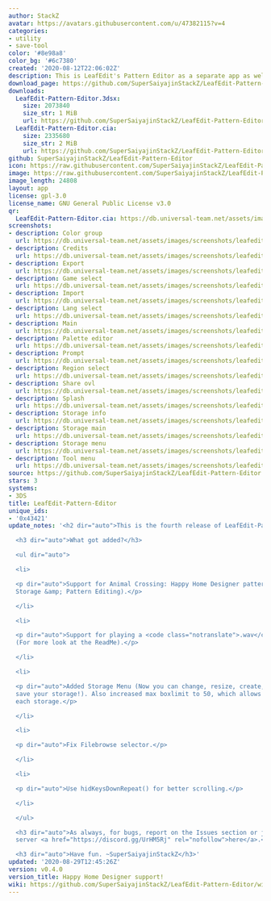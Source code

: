 ```yaml
---
author: StackZ
avatar: https://avatars.githubusercontent.com/u/47382115?v=4
categories:
- utility
- save-tool
color: '#8e98a8'
color_bg: '#6c7380'
created: '2020-08-12T22:06:02Z'
description: This is LeafEdit's Pattern Editor as a separate app as well!
download_page: https://github.com/SuperSaiyajinStackZ/LeafEdit-Pattern-Editor/releases
downloads:
  LeafEdit-Pattern-Editor.3dsx:
    size: 2073840
    size_str: 1 MiB
    url: https://github.com/SuperSaiyajinStackZ/LeafEdit-Pattern-Editor/releases/download/v0.4.0/LeafEdit-Pattern-Editor.3dsx
  LeafEdit-Pattern-Editor.cia:
    size: 2335680
    size_str: 2 MiB
    url: https://github.com/SuperSaiyajinStackZ/LeafEdit-Pattern-Editor/releases/download/v0.4.0/LeafEdit-Pattern-Editor.cia
github: SuperSaiyajinStackZ/LeafEdit-Pattern-Editor
icon: https://raw.githubusercontent.com/SuperSaiyajinStackZ/LeafEdit-Pattern-Editor/master/app/icon.png
image: https://raw.githubusercontent.com/SuperSaiyajinStackZ/LeafEdit-Pattern-Editor/master/app/banner.png
image_length: 24808
layout: app
license: gpl-3.0
license_name: GNU General Public License v3.0
qr:
  LeafEdit-Pattern-Editor.cia: https://db.universal-team.net/assets/images/qr/leafedit-pattern-editor-cia.png
screenshots:
- description: Color group
  url: https://db.universal-team.net/assets/images/screenshots/leafedit-pattern-editor/color-group.png
- description: Credits
  url: https://db.universal-team.net/assets/images/screenshots/leafedit-pattern-editor/credits.png
- description: Export
  url: https://db.universal-team.net/assets/images/screenshots/leafedit-pattern-editor/export.png
- description: Game select
  url: https://db.universal-team.net/assets/images/screenshots/leafedit-pattern-editor/game-select.png
- description: Import
  url: https://db.universal-team.net/assets/images/screenshots/leafedit-pattern-editor/import.png
- description: Lang select
  url: https://db.universal-team.net/assets/images/screenshots/leafedit-pattern-editor/lang-select.png
- description: Main
  url: https://db.universal-team.net/assets/images/screenshots/leafedit-pattern-editor/main.png
- description: Palette editor
  url: https://db.universal-team.net/assets/images/screenshots/leafedit-pattern-editor/palette-editor.png
- description: Prompt
  url: https://db.universal-team.net/assets/images/screenshots/leafedit-pattern-editor/prompt.png
- description: Region select
  url: https://db.universal-team.net/assets/images/screenshots/leafedit-pattern-editor/region-select.png
- description: Share ovl
  url: https://db.universal-team.net/assets/images/screenshots/leafedit-pattern-editor/share-ovl.png
- description: Splash
  url: https://db.universal-team.net/assets/images/screenshots/leafedit-pattern-editor/splash.png
- description: Storage info
  url: https://db.universal-team.net/assets/images/screenshots/leafedit-pattern-editor/storage-info.png
- description: Storage main
  url: https://db.universal-team.net/assets/images/screenshots/leafedit-pattern-editor/storage-main.png
- description: Storage menu
  url: https://db.universal-team.net/assets/images/screenshots/leafedit-pattern-editor/storage-menu.png
- description: Tool menu
  url: https://db.universal-team.net/assets/images/screenshots/leafedit-pattern-editor/tool-menu.png
source: https://github.com/SuperSaiyajinStackZ/LeafEdit-Pattern-Editor
stars: 3
systems:
- 3DS
title: LeafEdit-Pattern-Editor
unique_ids:
- '0x43421'
update_notes: '<h2 dir="auto">This is the fourth release of LeafEdit-Pattern-Editor.</h2>

  <h3 dir="auto">What got added?</h3>

  <ul dir="auto">

  <li>

  <p dir="auto">Support for Animal Crossing: Happy Home Designer pattern. (Including
  Storage &amp; Pattern Editing).</p>

  </li>

  <li>

  <p dir="auto">Support for playing a <code class="notranslate">.wav</code> file.
  (For more look at the ReadMe).</p>

  </li>

  <li>

  <p dir="auto">Added Storage Menu (Now you can change, resize, create, manage &amp;
  save your storage!). Also increased max boxlimit to 50, which allows 500 Pattern
  each storage.</p>

  </li>

  <li>

  <p dir="auto">Fix Filebrowse selector.</p>

  </li>

  <li>

  <p dir="auto">Use hidKeysDownRepeat() for better scrolling.</p>

  </li>

  </ul>

  <h3 dir="auto">As always, for bugs, report on the Issues section or join my discord
  server <a href="https://discord.gg/UrHM5Rj" rel="nofollow">here</a>.</h3>

  <h3 dir="auto">Have fun. ~SuperSaiyajinStackZ</h3>'
updated: '2020-08-29T12:45:26Z'
version: v0.4.0
version_title: Happy Home Designer support!
wiki: https://github.com/SuperSaiyajinStackZ/LeafEdit-Pattern-Editor/wiki
---
```

